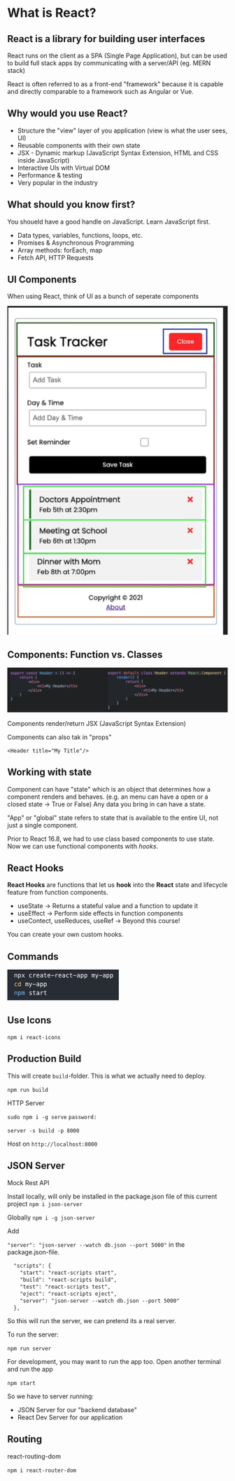 # What is React?

## React is a library for building user interfaces

React runs on the client as a SPA (Single Page Application), but can be used to build full stack apps by communicating with a server/API (eg. MERN stack)

React is often referred to as a front-end "framework" because it is capable and directly comparable to a framework such as Angular or Vue.

## Why would you use React?

- Structure the "view" layer of you application (view is what the user sees, UI)
- Reusable components with their own state
- JSX - Dynamic markup (JavaScript Syntax Extension, HTML and CSS inside JavaScript)
- Interactive UIs with Virtual DOM
- Performance & testing
- Very popular in the industry

## What should you know first?

You shoueld have a good handle on JavaScript. Learn JavaScript first.

- Data types, variables, functions, loops, etc.
- Promises & Asynchronous Programming
- Array methods: forEach, map
- Fetch API, HTTP Requests

## UI Components

When using React, think of UI as a bunch of seperate components

![UI](UI_Components.png)

## Components: Function vs. Classes

![Components](Components.png)

Components render/return JSX (JavaScript Syntax Extension)

Components can also tak in "props"

```
<Header title="My Title"/>
```

## Working with state

Component can have "state" which is an object that determines how a component renders and behaves.
(e.g. an menu can have a open or a closed state -> True or False)
Any data you bring in can have a state.

"App" or "global" state refers to state that is available to the entire UI, not just a single component.

Prior to React 16.8, we had to use class based components to use state. Now we can use functional components with *hooks*.

## React Hooks

**React Hooks** are functions that let us **hook** into the **React** state and lifecycle feature from function components.

- useState -> Returns a stateful value and a function to update it
- useEffect -> Perform side effects in function components
- useContect, useReduces, useRef -> Beyond this course!

You can create your own custom hooks.


## Commands
![CreateReactApp](create_react_app.png)

## Use Icons

`npm i react-icons`

## Production Build

This will create `build`-folder. This is what we actually need to deploy.

`npm run build`

HTTP Server

`sudo npm i -g serve`
`password:`

`server -s build -p 8000`

Host on `http://localhost:8000`

## JSON Server

Mock Rest API

Install locally, will only be installed in the package.json file of this current project
`npm i json-server`

Globally
`npm i -g json-server`

Add

`"server": "json-server --watch db.json --port 5000"`
in the package.json-file.

``` 
  "scripts": {
    "start": "react-scripts start",
    "build": "react-scripts build",
    "test": "react-scripts test",
    "eject": "react-scripts eject",
    "server": "json-server --watch db.json --port 5000"
  },
```

So this will run the server, we can pretend its a real server.

To run the server:

`npm run server`


For development, you may want to run the app too. Open another terminal and run the app

`npm start`

So we have to server running:

- JSON Server for our "backend database"
- React Dev Server for our application 

## Routing

react-routing-dom

`npm i react-router-dom`
